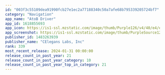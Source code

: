```yaml
---
id: "003f3c55109dea91990fcb27e1ec2a77188340c50a7afe68b795339205724bf7"
category: "Navigation"
app_name: "AtoB Driver"
app_id: 1618855693
app_icon: https://is1-ssl.mzstatic.com/image/thumb/Purple126/v4/40/e4/e9/40e4e9b0-1d23-e974-bc19-6a189adb9ee2/AppIcon-0-0-1x_U007emarketing-0-7-0-85-220.png/1024x1024bb.png
app_screenshot: https://is1-ssl.mzstatic.com/image/thumb/PurpleSource122/v4/98/75/28/987528b2-b4cf-55c9-ba9c-7e83c0fa003d/09560712-fc93-4402-a31f-32d7c8ddb537_01_iPhone14Plus_Home_framed.png/1284x2778bb.png
publisher_id: 1483263939
publisher_name: "CElegans Labs, Inc"
rank: 339
most_recent_release: 2024-01-31 00:00:00
release_count_in_past_year: 21
release_count_in_past_year_category: 10
release_count_in_past_year_top_in_category: 21
---
```

